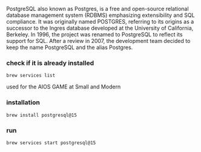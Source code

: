 PostgreSQL also known as Postgres, is a free and open-source relational database management system (RDBMS) emphasizing extensibility and SQL compliance. 
It was originally named POSTGRES, referring to its origins as a successor to the Ingres database developed at the University of California, Berkeley. 
In 1996, the project was renamed to PostgreSQL to reflect its support for SQL. After a review in 2007, the development team decided to keep the name PostgreSQL and the alias Postgres.


### check if it is already installed
`brew services list`


used for the AIOS GAME at Small and Modern
### installation
`brew install postgresql@15`

### run
`brew services start postgresql@15`
